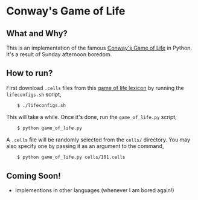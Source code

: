 Conway's Game of Life
=====================

What and Why?
-------------

This is an implementation of the famous
[Conway's Game of Life](http://en.wikipedia.org/wiki/Conway's_Game_of_Life)
in Python. It's a result of Sunday afternoon boredom.

How to run?
-----------

First download ``.cells`` files from this
[game of life lexicon](http://www.bitstorm.org/gameoflife/lexicon/) by
running the ``lifeconfigs.sh`` script,

```bash
    $ ./lifeconfigs.sh
```

This will take a while. Once it's done, run the ``game_of_life.py`` script,

```bash
    $ python game_of_life.py
```

A ``.cells`` file will be randomly selected from the ``cells/``
directory. You may also specify one by passing it as an argument to
the command,

```bash
    $ python game_of_life.py cells/101.cells
```

Coming Soon!
------------

* Implementions in other languages (whenever I am bored again!)

